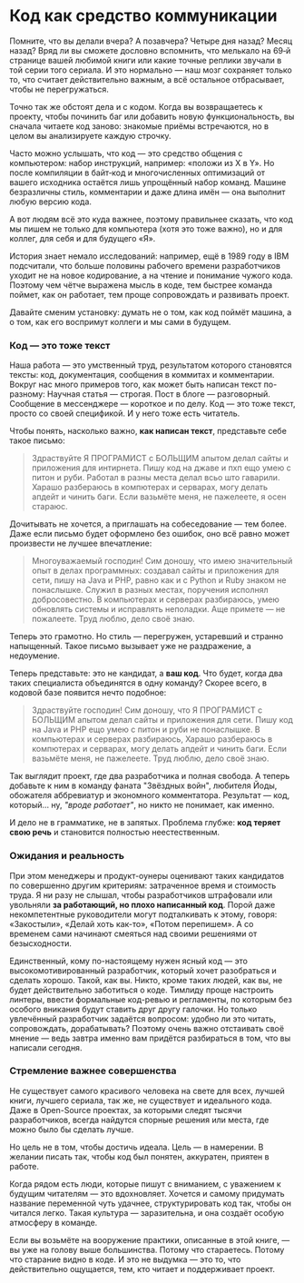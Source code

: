 # Код как средство коммуникации

Помните, что вы делали вчера? А позавчера? Четыре дня назад? Месяц назад?
Вряд ли вы сможете дословно вспомнить, что мелькало на 69‑й странице вашей любимой книги или какие точные реплики звучали в той серии того сериала.
 И это нормально — наш мозг сохраняет только то, что считает действительно важным, а всё остальное отбрасывает, чтобы не перегружаться.

Точно так же обстоят дела и с кодом.
Когда вы возвращаетесь к проекту, чтобы починить баг или добавить новую функциональность,
 вы сначала читаете код заново: знакомые приёмы встречаются, но в целом вы анализируете каждую строчку.

Часто можно услышать, что код — это средство общения с компьютером: набор инструкций, например: «положи из X в Y».
Но после компиляции в байт‑код и многочисленных оптимизаций от вашего исходника остаётся лишь упрощённый набор команд.
Машине безразличны стиль, комментарии и даже длина имён — она выполнит любую версию кода.

А вот людям всё это куда важнее, поэтому правильнее сказать, что код мы пишем не только для компьютера (хотя это тоже важно), но и для коллег, для себя и для будущего «Я».

История знает немало исследований: например, ещё в 1989 году в IBM подсчитали, что больше половины рабочего времени разработчиков уходит не на новое кодирование, а на чтение и понимание чужого кода. 
Поэтому чем чётче выражена мысль в коде, тем быстрее команда поймет, как он работает, тем проще сопровождать и развивать проект.

Давайте сменим установку: думать не о том, как код поймёт машина, а о том, как его воспримут коллеги и мы сами в будущем.

### Код — это тоже текст

Наша работа — это умственный труд, результатом которого становятся тексты: код, документация, сообщения в коммитах и комментарии.
Вокруг нас много примеров того, как может быть написан текст по-разному:
Научная статья — строгая. Пост в блоге — разговорный. Сообщение в мессенджере — короткое и по делу.
Код — это тоже текст, просто со своей спецификой. И у него тоже есть читатель.

Чтобы понять, насколько важно, **как написан текст**, представьте себе такое письмо:

> Здраствуйте
> Я ПРОГРАМИСТ с БОЛЬЩИМ апытом делал сайты и приложения для интирнета. Пишу код на джаве и пхп ещо умею с питон и руби. Работал в разны места делал всьо што гаварили.
> Харашо разбераюсь в компютерах и серварах, могу делать апдейт и чинить баги.
> Если вазьмёте меня, не пажелеете, я осен стараюс.

Дочитывать не хочется, а приглашать на собеседование — тем более. 
Даже если письмо будет оформлено без ошибок, оно всё равно может произвести не лучшее впечатление:

> Многоуважаемый господин!
> Сим доношу, что имею значительный опыт в делах программных: создавал сайты и приложения для сети, пишу на Java и PHP, равно как и с Python и Ruby знаком не понаслышке.
> Служил в разных местах, поручения исполнял добросовестно. В компьютерах и серверах разбираюсь, умею обновлять системы и исправлять неполадки.
> Аще примете — не пожалеете. Труд люблю, дело своё знаю.

Теперь это грамотно. Но стиль — перегружен, устаревший и странно напыщенный. 
Такое письмо вызывает уже не раздражение, а недоумение.

Теперь представьте: это не кандидат, а **ваш код**.
Что будет, когда два таких специалиста объединятся в одну команду?
Скорее всего, в кодовой базе появится нечто подобное:

> Здраствуйте господин!
> Сим доношу, что Я ПРОГРАМИСТ с БОЛЬЩИМ апытом делал сайты и приложения для сети.
> Пишу код на Java и PHP ещо умею с питон и руби не понаслышке. В компьютерах и серверах разбираюсь,
> Харашо разбераюсь в компютерах и серварах, могу делать апдейт и чинить баги.
> Если вазьмёте меня, не пажелеете. Труд люблю, дело своё знаю.

Так выглядит проект, где два разработчика и полная свобода.
А теперь добавьте к ним в команду фаната "Звёздных войн", любителя Йоды, обожателя аббревиатур и экономного комментатора.
Результат — код, который… ну, *"вроде работает"*, но никто не понимает, как именно.

И дело не в грамматике, не в запятых. Проблема глубже: **код теряет свою речь** и становится полностью неестественным.

### Ожидания и реальность

При этом менеджеры и продукт-оунеры оценивают таких кандидатов по совершенно другим критериям: затраченное время и стоимость труда.
Я ни разу не слышал, чтобы разработчиков штрафовали или увольняли **за работающий, но плохо написанный код**.
Порой даже некомпетентные руководители могут подталкивать к этому, говоря: «Закостыли», «Делай хоть как-то», «Потом перепишем».
А со временем сами начинают смеяться над своими решениями от безысходности.

Единственный, кому по-настоящему нужен ясный код — это высокомотивированный разработчик, который хочет разобраться и сделать хорошо. Такой, как вы.
Никто, кроме таких людей, как вы, не будет действительно заботиться о коде.
Тимлиду проще настроить линтеры, ввести формальные код-ревью и регламенты, по которым без особого вникания будут ставить друг другу галочки.
Но только увлечённый разработчик задаётся вопросом: удобно ли это читать, сопровождать, дорабатывать?
Поэтому очень важно отстаивать своё мнение — ведь завтра именно вам придётся разбираться в том, что вы написали сегодня.

### Стремление важнее совершенства

Не существует самого красивого человека на свете для всех, лучшей книги, лучшего сериала, так же, не существует и идеального кода.
Даже в Open-Source проектах, за которыми следят тысячи разработчиков, всегда найдутся спорные решения или места, где можно было бы сделать лучше.

Но цель не в том, чтобы достичь идеала. Цель — в намерении. В желании писать так, чтобы код был понятен, аккуратен, приятен в работе.

Когда рядом есть люди, которые пишут с вниманием, с уважением к будущим читателям — это вдохновляет.
Хочется и самому придумать название переменной чуть удачнее, структурировать код так, чтобы он читался легко.
Такая культура — заразительна, и она создаёт особую атмосферу в команде.

Если вы возьмёте на вооружение практики, описанные в этой книге, — вы уже на голову выше большинства.
Потому что стараетесь. Потому что старание видно в коде. И это не выдумка — это то, что действительно ощущается, тем, кто читает и поддерживает проект.

